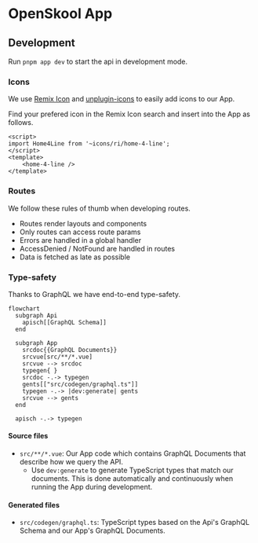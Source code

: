 # OpenSkool App

## Development

Run `pnpm app dev` to start the api in development mode.

### Icons

We use [Remix Icon](http://remixicon.com/) and [unplugin-icons](https://github.com/antfu/unplugin-icons)
to easily add icons to our App.

Find your prefered icon in the Remix Icon search and insert into the App as follows.

```vue
<script>
import Home4Line from '~icons/ri/home-4-line';
</script>
<template>
	<home-4-line />
</template>
```

### Routes

We follow these rules of thumb when developing routes.

- Routes render layouts and components
- Only routes can access route params
- Errors are handled in a global handler
- AccessDenied / NotFound are handled in routes
- Data is fetched as late as possible

### Type-safety

Thanks to GraphQL we have end-to-end type-safety.

```mermaid
flowchart
  subgraph Api
    apisch[[GraphQL Schema]]
  end

  subgraph App
    srcdoc{{GraphQL Documents}}
    srcvue[src/**/*.vue]
    srcvue --> srcdoc
    typegen{ }
    srcdoc -.-> typegen
    gents[["src/codegen/graphql.ts"]]
    typegen -.-> |dev:generate| gents
    srcvue --> gents
  end

  apisch -.-> typegen
```

#### Source files

- `src/**/*.vue`: Our App code which contains GraphQL Documents that describe how we query the API.
  - Use `dev:generate` to generate TypeScript types that match our documents. This is done automatically and continuously when running the App during development.

#### Generated files

- `src/codegen/graphql.ts`: TypeScript types based on the Api's GraphQL Schema and our App's GraphQL Documents.

